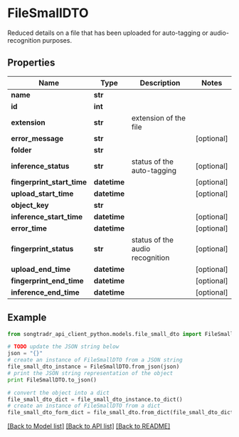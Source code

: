 # FileSmallDTO

Reduced details on a file that has been uploaded for auto-tagging or audio-recognition purposes.

## Properties
Name | Type | Description | Notes
------------ | ------------- | ------------- | -------------
**name** | **str** |  | 
**id** | **int** |  | 
**extension** | **str** | extension of the file | 
**error_message** | **str** |  | [optional] 
**folder** | **str** |  | 
**inference_status** | **str** | status of the auto-tagging | [optional] 
**fingerprint_start_time** | **datetime** |  | [optional] 
**upload_start_time** | **datetime** |  | [optional] 
**object_key** | **str** |  | 
**inference_start_time** | **datetime** |  | [optional] 
**error_time** | **datetime** |  | [optional] 
**fingerprint_status** | **str** | status of the audio recognition | [optional] 
**upload_end_time** | **datetime** |  | [optional] 
**fingerprint_end_time** | **datetime** |  | [optional] 
**inference_end_time** | **datetime** |  | [optional] 

## Example

```python
from songtradr_api_client_python.models.file_small_dto import FileSmallDTO

# TODO update the JSON string below
json = "{}"
# create an instance of FileSmallDTO from a JSON string
file_small_dto_instance = FileSmallDTO.from_json(json)
# print the JSON string representation of the object
print FileSmallDTO.to_json()

# convert the object into a dict
file_small_dto_dict = file_small_dto_instance.to_dict()
# create an instance of FileSmallDTO from a dict
file_small_dto_form_dict = file_small_dto.from_dict(file_small_dto_dict)
```
[[Back to Model list]](../README.md#documentation-for-models) [[Back to API list]](../README.md#documentation-for-api-endpoints) [[Back to README]](../README.md)


